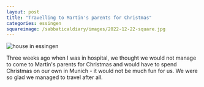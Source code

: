 ```yaml
---
layout: post
title: "Travelling to Martin's parents for Christmas"
categories: essingen
squareimage: /sabbaticaldiary/images/2022-12-22-square.jpg
---
```

<img src="/sabbaticaldiary/images/2022-12-22.jpg" alt="house in essingen" class="center">

Three weeks ago when I was in hospital, we thought we would not manage to come to Martin's parents for Christmas and would have to spend Christmas on our own in Munich - it would not be much fun for us. We were so glad we managed to travel after all.
